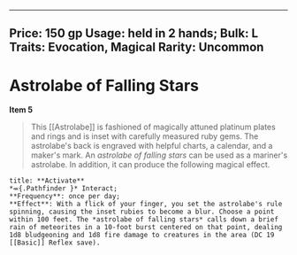 
---
Price: 150 gp
Usage: held in 2 hands;
Bulk: L
Traits: Evocation, Magical
Rarity: Uncommon
---

# Astrolabe of Falling Stars

**Item 5**

> This [[Astrolabe]] is fashioned of magically attuned platinum plates and rings and is inset with carefully measured ruby gems. The astrolabe's back is engraved with helpful charts, a calendar, and a maker's mark. An *astrolabe of falling stars* can be used as a mariner's astrolabe. In addition, it can produce the following magical effect.

```ad-embed-ability
title: **Activate**
*⬺{.Pathfinder }* Interact; 
**Frequency**: once per day;
**Effect**: With a flick of your finger, you set the astrolabe's rule spinning, causing the inset rubies to become a blur. Choose a point within 100 feet. The *astrolabe of falling stars* calls down a brief rain of meteorites in a 10-foot burst centered on that point, dealing 1d8 bludgeoning and 1d8 fire damage to creatures in the area (DC 19 [[Basic]] Reflex save).

```
